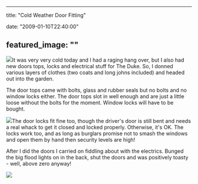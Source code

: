 
---
title: "Cold Weather Door Fitting"

date: "2009-01-10T22:40:00"

featured_image: ""
---


<a href="http://danandtheduke.co.uk/uploaded_images/IMG_5813-751546.JPG"><img src="http://danandtheduke.co.uk/uploaded_images/IMG_5813-751491.JPG"/></a>It was very very cold today and I had a raging hang over, but I also had new doors tops, locks and electrical stuff for The Duke.  So, I donned various layers of clothes (two coats and long johns included) and headed out into the garden.

The door tops came with bolts, glass and rubber seals but no bolts and no window locks either.  The door tops slot in well enough and are just a little loose without the bolts for the moment.  Window locks will have to be bought.

<a href="http://danandtheduke.co.uk/uploaded_images/IMG_5817-797035.JPG"><img src="http://danandtheduke.co.uk/uploaded_images/IMG_5817-797029.JPG"/></a>The door locks fit fine too, though the driver's door is still bent and needs a real whack to get it closed and locked properly.  Otherwise, it's OK.  The locks work too, and as long as burglars promise not to smash the windows and open them by hand then security levels are high!

After I did the doors I carried on fiddling about with the electrics.  Bunged the big flood lights on in the back, shut the doors and was positively toasty - well, above zero anyway!

<a href="http://danandtheduke.co.uk/uploaded_images/IMG_5828-707875.JPG"><img src="http://danandtheduke.co.uk/uploaded_images/IMG_5828-707866.JPG"/></a>
